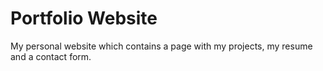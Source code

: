 # Portfolio Website

My personal website which contains a page with my projects, my resume and a contact form.
